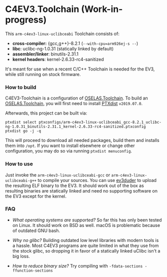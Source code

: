 # C4EV3.Toolchain (Work-in-progress)

This `arm-c4ev3-linux-uclibceabi` Toolchain consists of:

* **cross-compiler:** {gcc,g++}-8.2.1 (`--with-cpu=arm926ej-s --`)
* **libc**: uclibc-ng-1.0.31 (statically linked by default)
* **assembler/linker**: binutils-2.31.1
* **kernel headers**: kernel-2.6.33-rc4-sanitized

It's meant for use when a recent C/C++ Toolchain is needed for the EV3,
while still running on stock firmware.

### How to build

C4EV3-Toolchain is a configuration of [OSELAS.Toolchain].
To build an [OSELAS.Toolchain], you will first need to install [PTXdist] `v2019.07.0`.

Afterwards, this project can be built via:

```
ptxdist select ptxconfigs/arm-c4ev3-linux-uclibceabi_gcc-8.2.1_uclibc-ng-1.0.31_binutils-2.31.1_kernel-2.6.33-rc4-sanitized.ptxconfig
ptxdist go -j -q
```

This will proceed to download all needed packages, build them and installs them into `/opt`.
If you want to install elsewhere or change other configuration, you may do so via running `ptxdist menuconfig`.


### How to use

Just invoke the `arm-c4ev3-linux-uclibceabi-gcc` or `arm-c4ev3-linux-uclibceabi-g++` to compile your sources.
You can use [ev3duder] to upload the resulting ELF binary to the EV3. It should work out of the box as resulting
binaries are statically linked and need no supporting software on the EV3 except for the kernel.


### FAQ

- *What operating systems are supported?* So far this has only been tested on Linux. It should work on BSD as well. macOS is problematic because of outdated GNU bash.

- *Why no glibc?* Building outdated low level libraries with modern tools is a hassle. Most C4EV3 programs are quite limited in what they use from the stock glibc, so dropping it in favor of a statically linked uClibc isn't a big loss.

- *How to reduce binary size?* Try compiling with `-fdata-sections -ffunction-sections`

[OSELAS.Toolchain]: https://www.pengutronix.de/en/software/toolchain.html
[PTXdist]: https://ptxdist.org
[ev3duder]: https://github.com/c4ev3/ev3duder
